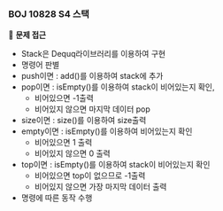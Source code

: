 <h3> BOJ 10828 S4 스택 </h3>

👀 **문제 접근**
- Stack은 Dequq라이브러리를 이용하여 구현
- 명령어 판별
- push이면 : add()를 이용하여 stack에 추가
- pop이면 : isEmpty()를 이용하여 stack이 비어있는지 확인, 
	- 비어있으면 -1출력
	- 비어있지 않으면 마지막 데이터 pop
- size이면 : size()를 이용하여 size출력
- empty이면 : isEmpty()를 이용하여 비어있는지 확인
	- 비어있으면 1 출력
	- 비어있지 않으면 0 출력
- top이면 : isEmpty()를 이용하여 stack이 비어있는지 확인
	- 비어있으면 top이 없으므로 -1출력
	- 비어있지 않으면 가장 마지막 데이터 출력
- 명령에 따른 동작 수행